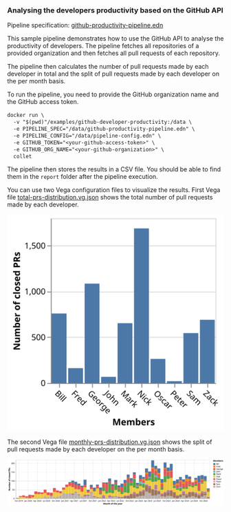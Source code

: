 ### Analysing the developers productivity based on the GitHub API

Pipeline specification: [github-productivity-pipeline.edn](github-productivity-pipeline.edn)

This sample pipeline demonstrates how to use the GitHub API to analyse 
the productivity of developers. The pipeline fetches all repositories 
of a provided organization and then fetches all pull requests of each repository.

The pipeline then calculates the number of pull requests made by each developer in total
and the split of pull requests made by each developer on the per month basis.

To run the pipeline, you need to provide the GitHub organization name and the GitHub access token.

```shell
docker run \
  -v "$(pwd)"/examples/github-developer-productivity:/data \
  -e PIPELINE_SPEC="/data/github-productivity-pipeline.edn" \
  -e PIPELINE_CONFIG="/data/pipeline-config.edn" \
  -e GITHUB_TOKEN="<your-github-access-token>" \
  -e GITHUB_ORG_NAME="<your-github-organization>" \
  collet
```

The pipeline then stores the results in a CSV file. 
You should be able to find them in the `report` folder after the pipeline execution.

You can use two Vega configuration files to visualize the results.
First Vega file [total-prs-distribution.vg.json](total-prs-distribution.vg.json) 
shows the total number of pull requests made by each developer.

![total-prs-distribution.svg](total-prs-distribution.svg)

The second Vega file [monthly-prs-distribution.vg.json](monthly-prs-distribution.vg.json) 
shows the split of pull requests made by each developer on the per month basis.

![monthly-prs-distribution.svg](monthly-prs-distribution.svg)